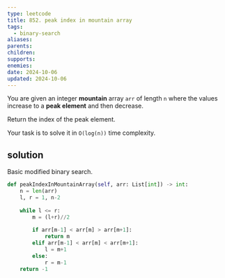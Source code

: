 ```yaml
---
type: leetcode
title: 852. peak index in mountain array
tags:
  - binary-search
aliases: 
parents: 
children: 
supports: 
enemies: 
date: 2024-10-06
updated: 2024-10-06
---
```


You are given an integer **mountain** array `arr` of length `n` where the values increase to a **peak element** and then decrease.

Return the index of the peak element.

Your task is to solve it in `O(log(n))` time complexity.

## solution

Basic modified binary search.

```python
def peakIndexInMountainArray(self, arr: List[int]) -> int:
	n = len(arr)
	l, r = 1, n-2
	  
	while l <= r:
		m = (l+r)//2
	  
		if arr[m-1] < arr[m] > arr[m+1]:
			return m
		elif arr[m-1] < arr[m] < arr[m+1]:
			l = m+1
		else:
			r = m-1
	return -1
```
